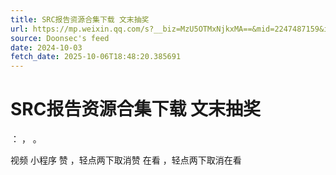 ```yaml
---
title: SRC报告资源合集下载 文末抽奖
url: https://mp.weixin.qq.com/s?__biz=MzU5OTMxNjkxMA==&mid=2247487159&idx=1&sn=ae52c020e373b70c57976d32f0868946
source: Doonsec's feed
date: 2024-10-03
fetch_date: 2025-10-06T18:48:20.385691
---
```


# SRC报告资源合集下载 文末抽奖

：
，
。

视频
小程序
赞
，轻点两下取消赞
在看
，轻点两下取消在看